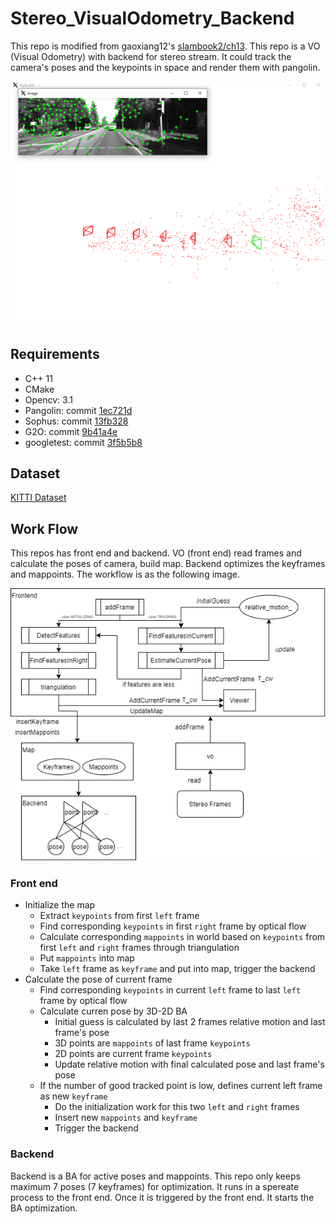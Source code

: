 # Stereo_VisualOdometry_Backend

This repo is modified from gaoxiang12's [slambook2/ch13](https://github.com/gaoxiang12/slambook2/tree/master/ch13). This repo is a VO (Visual Odometry) with backend for stereo stream. It could track the camera's poses and the keypoints in space and render them with pangolin.

![screenshot](png/screenshot.png)

## Requirements

* C++ 11
* CMake
* Opencv: 3.1
* Pangolin: commit [1ec721d](https://github.com/stevenlovegrove/Pangolin/tree/1ec721d59ff6b799b9c24b8817f3b7ad2c929b83)
* Sophus: commit [13fb328](https://github.com/strasdat/Sophus/tree/13fb3288311485dc94e3226b69c9b59cd06ff94e)
* G2O: commit [9b41a4e](https://github.com/RainerKuemmerle/g2o/tree/9b41a4ea5ade8e1250b9c1b279f3a9c098811b5a)
* googletest: commit [3f5b5b8](https://github.com/google/googletest/tree/3f5b5b8f8493a03fa25f1e4a7eae7678514a431d)

## Dataset

[KITTI Dataset](http://www.cvlibs.net/datasets/kitti/eval_odometry.php)

## Work Flow

This repos has front end and backend. VO (front end) read frames and calculate the poses of camera, build map. Backend optimizes the keyframes and mappoints. The workflow is as the following image.

![workflow](png/workflow.drawio.png)

### Front end

* Initialize the map
    * Extract `keypoints` from first `left` frame
    * Find corresponding `keypoints` in first `right` frame by optical flow
    * Calculate corresponding `mappoints` in world based on `keypoints` from first `left` and `right` frames through triangulation
    * Put `mappoints` into map
    * Take `left` frame as `keyframe` and put into map, trigger the backend
* Calculate the pose of current frame
    * Find corresponding `keypoints` in current `left` frame to last `left` frame by optical flow
    * Calculate curren pose by 3D-2D BA
        * Initial guess is calculated by last 2 frames relative motion and last frame's pose
        * 3D points are `mappoints` of last frame `keypoints`
        * 2D points are current frame `keypoints`
        * Update relative motion with final calculated pose and last frame's pose
    * If the number of good tracked point is low, defines current left frame as new `keyframe`
        * Do the initialization work for this two `left` and `right` frames
        * Insert new `mappoints` and `keyframe`
        * Trigger the backend

### Backend

Backend is a BA for active poses and mappoints. This repo only keeps maximum 7 poses (7 keyframes) for optimization. It runs in a spereate process to the front end. Once it is triggered by the front end. It starts the BA optimization. 